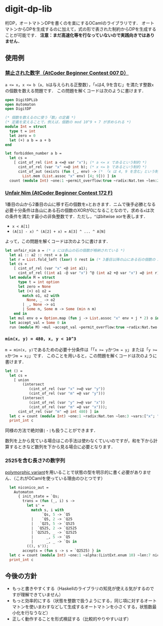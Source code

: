 # digit-dp-lib
桁DP，オートマトンDPを書くのを楽にするOCamlのライブラリです．
オートマトンからDPを生成するのに加えて，式の形で表された制約からDPを生成することが可能です．
**注意：まだ高速化等を行なっていないので実践向きではありません．**

## 使用例
### [禁止された数字（AtCoder Beginner Contest 007 D）](https://atcoder.jp/contests/abc007/tasks/abc007_4)
`a <= x`，`x <= b`（`a, b`は与えられる正整数），「`x`は4, 9を含む」を満たす整数`x`の個数を数える問題です．
この問題を解くコードは次のように書けます．

```ocaml
open DigitDPLib
open Automaton
open DigitDP

(* 個数を数えるのに使う「数」の定義 *)
(* 定義を変えることで，例えば，個数の mod 10^9 + 7 が求められる *)
module Int = struct
  type t = int
  let zero = 0
  let (+) a b = a + b
end

let forbidden_number a b =
  let cs = 
    [ cint_of_rel (int a <=@ var "x"); (* a <= x であるという制約 *)
      cint_of_rel (var "x" <=@ int b); (* x <= b であるという制約 *)
      cint_of_aut (exists (fun (_, env) -> (* 「x は 4, 9 を含む」という制約 *)
        List.mem (List.assoc "x" env) [4; 9])) ] in
  count (module Int) ~one:1 ~permit_overflow:true ~radix:Nat.ten ~len:20 ~vars:["x"] cs
```

### [Unfair Nim (AtCoder Beginner Contest 172 F)](https://atcoder.jp/contests/abc172/tasks/abc172_f)
1番目の山から2番目の山に移す石の個数を`x`とおきます．ニムで後手必勝となる必要十分条件は各山にある石の個数のXORが0になることなので，求める`x`は次の条件を満たす最小の非負整数です．ただし，`^`はbitwise xorを表します．
- `x < A[1]`
- `(A[1] - x) ^ (A[2] + x) = A[3] ^ ... ^ A[N]`

よって，この問題を解くコードは次のように書けます．
```ocaml
let unfair_nim a = (* a には各山の石の個数が格納されている *)
  let a1 :: a2 :: rest = a in
  let r = List.fold_left (lxor) 0 rest in (* 3番目以降の山にある石の個数の XOR *)
  let cs = 
    [ cint_of_rel (var "x" <@ int a1);
      cint_of_rel ((int a1 -@ var "x") ^@ (int a2 +@ var "x") =@ int r) ] in
  let module M = struct
      type t = int option
      let zero = None
      let (+) o1 o2 =
        match o1, o2 with
          None, _ -> o2
        | _, None -> o1
        | Some n, Some m -> Some (min n m)
    end in
  let mul env o = Option.map (fun j -> List.assoc "x" env + j * 2) o in
  let accept_val = Some 0 in
  run (module M) ~mul ~accept_val ~permit_overflow:true ~radix:Nat.two ~len:64 ~vars:["x"] cs
```

### `min(x, y) = 480, x, y < 10^3`
`m = min(x, y)`であるための必要十分条件は「「`x >= y`かつ`m = y`」または「`y >= x`かつ`m = x`」」です．
このことを用いると，この問題を解くコードは次のように書けます．

```ocaml
let () =
  let cs =
    [ union
        (intersect
           (cint_of_rel (var "x" >=@ var "y"))
           (cint_of_rel (var "m" =@ var "y")))
        (intersect
           (cint_of_rel (var "y" >=@ var "x"))
           (cint_of_rel (var "m" =@ var "x")));
      cint_of_rel (var "m" =@ int 480) ] in
  let c = count (module Int) ~one:1 ~radix:Nat.ten ~len:3 ~vars:["x"; "y"; "m"] cs in
  print_int c
```
同様の方法で絶対値`|・|`も扱うことができます．

数列を上から見ている場合はこの手法は使わなくていいのですが，和を下から計算するときなど数列を下から見る場合に必要となります．

### 2525を含む長さ7の数字列
[polymorphic variant](https://ocaml.org/manual/polyvariant.html)を用いることで状態の型を明示的に書く必要がありません．（これがOCamlを使っている理由のひとつです）

```ocaml
  let niconico_aut =
    Automaton
      { init_state = `Qs;
        trans = (fun (_, i) s ->
          let s' =
            match s, i with
                 `Qs, 5 -> `Q5
            |    `Q5, 2 -> `Q25
            |   `Q25, 5 -> `Q525
            |  `Q525, 2 -> `Q2525
            | `Q2525, _ -> `Q2525
            |      _, 5 -> `Q5
            |      _, _ -> `Qs in
          ((), s'));
        accepts = (fun s -> s = `Q2525) } in
  let c = count (module Int) ~one:1 ~alpha:(ListExt.enum 10) ~len:7 niconico_aut in
  print_int c
```

## 今後の方針
- もっと書きやすくする（Haskellのライブラリの知見が使える気がするのですが理解できていません）
- もっと効率的にする（状態を整数で扱うようにする，同じ項に対するオートマトンを使いまわすなどして生成するオートマトンを小さくする，状態数最小化を行なうなど）
- 正しく動作することを形式検証する（比較的やりやすいはず）
